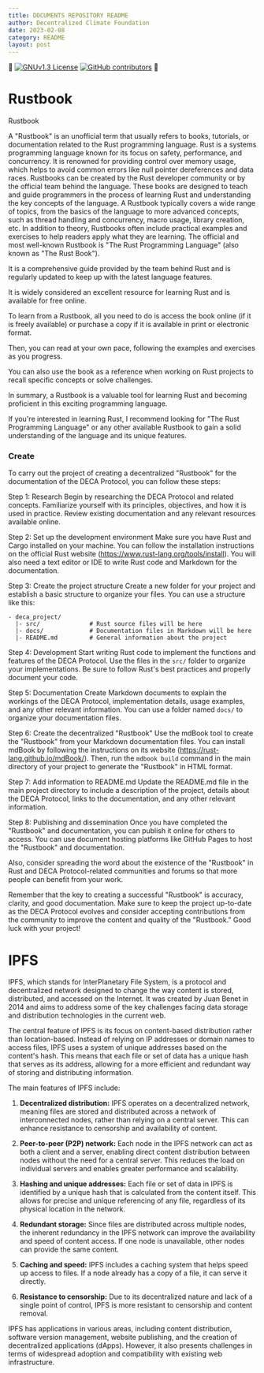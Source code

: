 ```yaml
---
title: DOCUMENTS REPOSITORY README
author: Decentralized Climate Foundation
date: 2023-02-08
category: README
layout: post
---
```


:space_invader:
[![GNUv1.3 License](https://img.shields.io/badge/License-GNU%20v1.3-yellow.svg)](https://opensource.org/licenses/) [![GitHub contributors](https://img.shields.io/github/contributors/PaganoBerserker/Rustbook.svg?style=flat)]() :space_invader:

# Rustbook
Rustbook

A "Rustbook" is an unofficial term that usually refers to books, tutorials, or documentation related to the Rust programming language.
Rust is a systems programming language known for its focus on safety, performance, and concurrency.
It is renowned for providing control over memory usage, which helps to avoid common errors like null pointer dereferences and data races.
Rustbooks can be created by the Rust developer community or by the official team behind the language.
These books are designed to teach and guide programmers in the process of learning Rust and understanding the key concepts of the language.
A Rustbook typically covers a wide range of topics, from the basics of the language to more advanced concepts, such as thread handling and concurrency, macro usage, library creation, etc.
In addition to theory, Rustbooks often include practical examples and exercises to help readers apply what they are learning.
The official and most well-known Rustbook is "The Rust Programming Language" (also known as "The Rust Book").

It is a comprehensive guide provided by the team behind Rust and is regularly updated to keep up with the latest language features.

It is widely considered an excellent resource for learning Rust and is available for free online.

To learn from a Rustbook, all you need to do is access the book online (if it is freely available) or purchase a copy if it is available in print or electronic format.

Then, you can read at your own pace, following the examples and exercises as you progress.

You can also use the book as a reference when working on Rust projects to recall specific concepts or solve challenges.

In summary, a Rustbook is a valuable tool for learning Rust and becoming proficient in this exciting programming language.

If you're interested in learning Rust, I recommend looking for "The Rust Programming Language" or any other available Rustbook to gain a solid understanding of the language and its unique features.

### Create

To carry out the project of creating a decentralized "Rustbook" for the documentation of the DECA Protocol, you can follow these steps:

Step 1: Research
Begin by researching the DECA Protocol and related concepts. Familiarize yourself with its principles, objectives, and how it is used in practice. Review existing documentation and any relevant resources available online.

Step 2: Set up the development environment
Make sure you have Rust and Cargo installed on your machine. You can follow the installation instructions on the official Rust website (https://www.rust-lang.org/tools/install). You will also need a text editor or IDE to write Rust code and Markdown for the documentation.

Step 3: Create the project structure
Create a new folder for your project and establish a basic structure to organize your files. You can use a structure like this:

```
- deca_project/
  |- src/              # Rust source files will be here
  |- docs/             # Documentation files in Markdown will be here
  |- README.md         # General information about the project
```

Step 4: Development
Start writing Rust code to implement the functions and features of the DECA Protocol. Use the files in the `src/` folder to organize your implementations. Be sure to follow Rust's best practices and properly document your code.

Step 5: Documentation
Create Markdown documents to explain the workings of the DECA Protocol, implementation details, usage examples, and any other relevant information. You can use a folder named `docs/` to organize your documentation files.

Step 6: Create the decentralized "Rustbook"
Use the mdBook tool to create the "Rustbook" from your Markdown documentation files. You can install mdBook by following the instructions on its website (https://rust-lang.github.io/mdBook/). Then, run the `mdbook build` command in the main directory of your project to generate the "Rustbook" in HTML format.

Step 7: Add information to README.md
Update the README.md file in the main project directory to include a description of the project, details about the DECA Protocol, links to the documentation, and any other relevant information.

Step 8: Publishing and dissemination
Once you have completed the "Rustbook" and documentation, you can publish it online for others to access. You can use document hosting platforms like GitHub Pages to host the "Rustbook" and documentation.

Also, consider spreading the word about the existence of the "Rustbook" in Rust and DECA Protocol-related communities and forums so that more people can benefit from your work.

Remember that the key to creating a successful "Rustbook" is accuracy, clarity, and good documentation. Make sure to keep the project up-to-date as the DECA Protocol evolves and consider accepting contributions from the community to improve the content and quality of the "Rustbook." Good luck with your project! 


# IPFS

IPFS, which stands for InterPlanetary File System, is a protocol and decentralized network designed to change the way content is stored, distributed, and accessed on the Internet. It was created by Juan Benet in 2014 and aims to address some of the key challenges facing data storage and distribution technologies in the current web.

The central feature of IPFS is its focus on content-based distribution rather than location-based. Instead of relying on IP addresses or domain names to access files, IPFS uses a system of unique addresses based on the content's hash. This means that each file or set of data has a unique hash that serves as its address, allowing for a more efficient and redundant way of storing and distributing information.

The main features of IPFS include:

1. **Decentralized distribution:** IPFS operates on a decentralized network, meaning files are stored and distributed across a network of interconnected nodes, rather than relying on a central server. This can enhance resistance to censorship and availability of content.

2. **Peer-to-peer (P2P) network:** Each node in the IPFS network can act as both a client and a server, enabling direct content distribution between nodes without the need for a central server. This reduces the load on individual servers and enables greater performance and scalability.

3. **Hashing and unique addresses:** Each file or set of data in IPFS is identified by a unique hash that is calculated from the content itself. This allows for precise and unique referencing of any file, regardless of its physical location in the network.

4. **Redundant storage:** Since files are distributed across multiple nodes, the inherent redundancy in the IPFS network can improve the availability and speed of content access. If one node is unavailable, other nodes can provide the same content.

5. **Caching and speed:** IPFS includes a caching system that helps speed up access to files. If a node already has a copy of a file, it can serve it directly.

6. **Resistance to censorship:** Due to its decentralized nature and lack of a single point of control, IPFS is more resistant to censorship and content removal.

IPFS has applications in various areas, including content distribution, software version management, website publishing, and the creation of decentralized applications (dApps). However, it also presents challenges in terms of widespread adoption and compatibility with existing web infrastructure.

